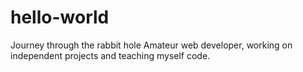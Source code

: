 # hello-world
Journey through the rabbit hole
Amateur web developer, working on independent projects and teaching myself code.
